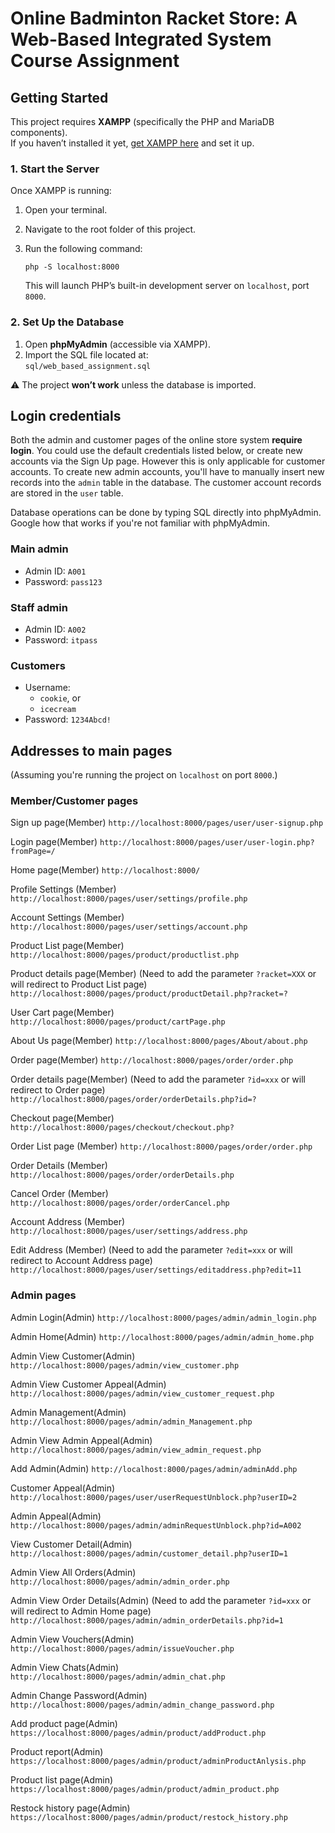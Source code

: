 # Online Badminton Racket Store: A Web-Based Integrated System Course Assignment

## Getting Started

This project requires **XAMPP** (specifically the PHP and MariaDB components).  
If you haven’t installed it yet, [get XAMPP here](https://www.apachefriends.org/index.html) and set it up.

### 1. Start the Server

Once XAMPP is running:

1. Open your terminal.
2. Navigate to the root folder of this project.
3. Run the following command:

    ```
    php -S localhost:8000
    ```

    This will launch PHP’s built-in development server on `localhost`, port `8000`.

### 2. Set Up the Database

1. Open **phpMyAdmin** (accessible via XAMPP).
2. Import the SQL file located at:  
   `sql/web_based_assignment.sql`

⚠️ The project **won’t work** unless the database is imported.

## Login credentials

Both the admin and customer pages of the online store system **require login**. 
You could use the default credentials listed below, or create new accounts via 
the Sign Up page. However this is only applicable for customer accounts. To 
create new admin accounts, you'll have to manually insert new records into the `admin`
table in the database. The customer account records are stored in the `user` table.

Database operations can be done by typing SQL directly into phpMyAdmin. 
Google how that works if you're not familiar with phpMyAdmin.

### Main admin

- Admin ID: `A001`
- Password: `pass123`

### Staff admin
	
- Admin ID: `A002`
- Password: `itpass`

### Customers

- Username: 
	- `cookie`, or
	- `icecream`
- Password: `1234Abcd!`
	
## Addresses to main pages

(Assuming you're running the project on `localhost` on port `8000`.)

### Member/Customer pages

Sign up page(Member)
`http://localhost:8000/pages/user/user-signup.php`

Login page(Member)
`http://localhost:8000/pages/user/user-login.php?fromPage=/`

Home page(Member)
`http://localhost:8000/`

Profile Settings (Member)
`http://localhost:8000/pages/user/settings/profile.php`

Account Settings (Member)
`http://localhost:8000/pages/user/settings/account.php`

Product List page(Member)
`http://localhost:8000/pages/product/productlist.php`

Product details page(Member) (Need to add the parameter `?racket=XXX` or will redirect to Product List page)
`http://localhost:8000/pages/product/productDetail.php?racket=?`

User Cart page(Member)
`http://localhost:8000/pages/product/cartPage.php`

About Us page(Member)
`http://localhost:8000/pages/About/about.php`

Order page(Member)
`http://localhost:8000/pages/order/order.php`

Order details page(Member) (Need to add the parameter `?id=xxx` or will redirect to Order page)
`http://localhost:8000/pages/order/orderDetails.php?id=?`

Checkout page(Member)
`http://localhost:8000/pages/checkout/checkout.php?`

Order List page (Member)
`http://localhost:8000/pages/order/order.php`

Order Details (Member)
`http://localhost:8000/pages/order/orderDetails.php`

Cancel Order (Member)
`http://localhost:8000/pages/order/orderCancel.php`




Account Address (Member)
`http://localhost:8000/pages/user/settings/address.php`

Edit Address (Member) (Need to add the parameter `?edit=xxx` or will redirect to Account Address page)
`http://localhost:8000/pages/user/settings/editaddress.php?edit=11`


### Admin pages

Admin Login(Admin)
`http://localhost:8000/pages/admin/admin_login.php`

Admin Home(Admin)
`http://localhost:8000/pages/admin/admin_home.php`

Admin View Customer(Admin)
`http://localhost:8000/pages/admin/view_customer.php`

Admin View Customer Appeal(Admin)
`http://localhost:8000/pages/admin/view_customer_request.php`

Admin Management(Admin)
`http://localhost:8000/pages/admin/admin_Management.php`

Admin View Admin Appeal(Admin)
`http://localhost:8000/pages/admin/view_admin_request.php`

Add Admin(Admin)
`http://localhost:8000/pages/admin/adminAdd.php`

Customer Appeal(Admin)
`http://localhost:8000/pages/user/userRequestUnblock.php?userID=2`

Admin Appeal(Admin)
`http://localhost:8000/pages/admin/adminRequestUnblock.php?id=A002`

View Customer Detail(Admin)
`http://localhost:8000/pages/admin/customer_detail.php?userID=1`

Admin View All Orders(Admin)
`http://localhost:8000/pages/admin/admin_order.php`

Admin View Order Details(Admin) (Need to add the parameter `?id=xxx` or will redirect to Admin Home page)
`http://localhost:8000/pages/admin/admin_orderDetails.php?id=1`

Admin View Vouchers(Admin)
`http://localhost:8000/pages/admin/issueVoucher.php`

Admin View Chats(Admin)
`http://localhost:8000/pages/admin/admin_chat.php`
	
Admin Change Password(Admin)
`http://localhost:8000/pages/admin/admin_change_password.php`
	
Add product page(Admin)
`https://localhost:8000/pages/admin/product/addProduct.php`

Product report(Admin) 
`https://localhost:8000/pages/admin/product/adminProductAnlysis.php`

Product list page(Admin) 
`https://localhost:8000/pages/admin/product/admin_product.php`

Restock history page(Admin) 
`https://localhost:8000/pages/admin/product/restock_history.php`



	

	


	

	


	

	


	

	

